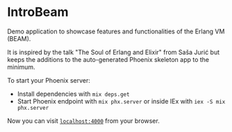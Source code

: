 # IntroBeam

Demo application to showcase features and functionalities of the Erlang VM (BEAM).

It is inspired by the talk "The Soul of Erlang and Elixir" from Saša Jurić but keeps the
additions to the auto-generated Phoenix skeleton app to the minimum.

To start your Phoenix server:

  * Install dependencies with `mix deps.get`
  * Start Phoenix endpoint with `mix phx.server` or inside IEx with `iex -S mix phx.server`

Now you can visit [`localhost:4000`](http://localhost:4000) from your browser.


